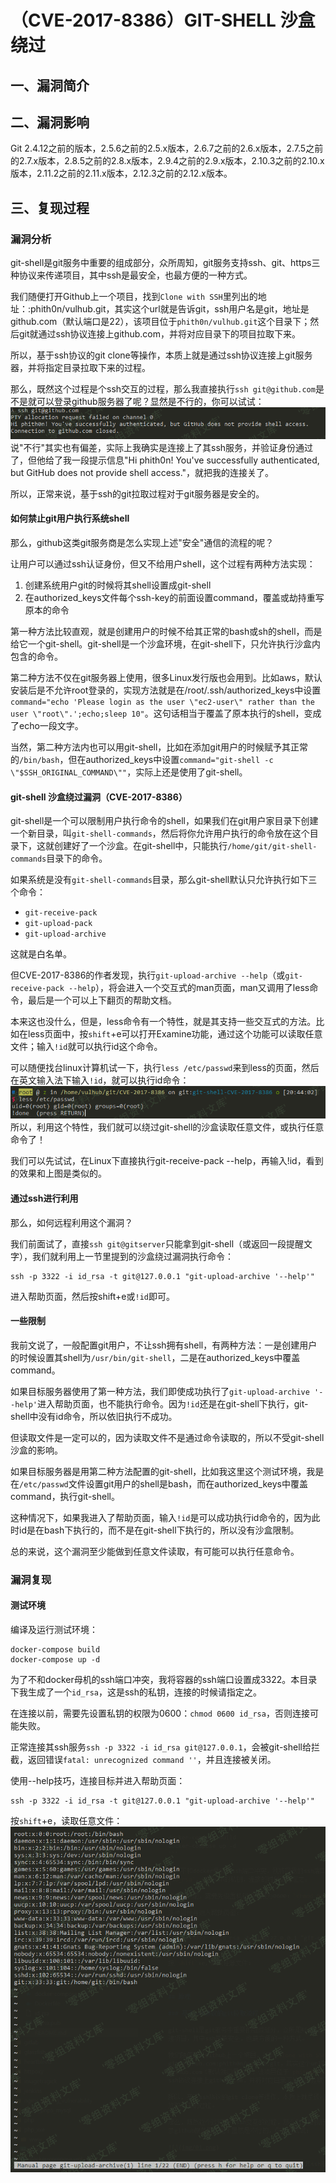 （CVE-2017-8386）GIT-SHELL 沙盒绕过
===================================

一、漏洞简介
------------

二、漏洞影响
------------

Git
2.4.12之前的版本，2.5.6之前的2.5.x版本，2.6.7之前的2.6.x版本，2.7.5之前的2.7.x版本，2.8.5之前的2.8.x版本，2.9.4之前的2.9.x版本，2.10.3之前的2.10.x版本，2.11.2之前的2.11.x版本，2.12.3之前的2.12.x版本。

三、复现过程
------------

### 漏洞分析

git-shell是git服务中重要的组成部分，众所周知，git服务支持ssh、git、https三种协议来传递项目，其中ssh是最安全，也最方便的一种方式。

我们随便打开Github上一个项目，找到`Clone with SSH`里列出的地址：:phith0n/vulhub.git，其实这个url就是告诉git，ssh用户名是git，地址是github.com（默认端口是22），该项目位于`phith0n/vulhub.git`这个目录下；然后git就通过ssh协议连接上github.com，并将对应目录下的项目拉取下来。

所以，基于ssh协议的git
clone等操作，本质上就是通过ssh协议连接上git服务器，并将指定目录拉取下来的过程。

那么，既然这个过程是个ssh交互的过程，那么我直接执行`ssh git@github.com`是不是就可以登录github服务器了呢？显然是不行的，你可以试试：![01.png](./.resource/(CVE-2017-8386)GIT-SHELL沙盒绕过/media/rId25.png)说"不行"其实也有偏差，实际上我确实是连接上了其ssh服务，并验证身份通过了，但他给了我一段提示信息"Hi
phith0n! You\'ve successfully authenticated, but GitHub does not provide
shell access."，就把我的连接关了。

所以，正常来说，基于ssh的git拉取过程对于git服务器是安全的。

#### 如何禁止git用户执行系统shell

那么，github这类git服务商是怎么实现上述"安全"通信的流程的呢？

让用户可以通过ssh认证身份，但又不给用户shell，这个过程有两种方法实现：

1.  创建系统用户git的时候将其shell设置成git-shell
2.  在authorized\_keys文件每个ssh-key的前面设置command，覆盖或劫持重写原本的命令

第一种方法比较直观，就是创建用户的时候不给其正常的bash或sh的shell，而是给它一个git-shell。git-shell是一个沙盒环境，在git-shell下，只允许执行沙盒内包含的命令。

第二种方法不仅在git服务器上使用，很多Linux发行版也会用到。比如aws，默认安装后是不允许root登录的，实现方法就是在/root/.ssh/authorized\_keys中设置`command="echo 'Please login as the user \"ec2-user\" rather than the user \"root\".';echo;sleep 10"`。这句话相当于覆盖了原本执行的shell，变成了echo一段文字。

当然，第二种方法内也可以用git-shell，比如在添加git用户的时候赋予其正常的`/bin/bash`，但在authorized\_keys中设置`command="git-shell -c \"$SSH_ORIGINAL_COMMAND\""`，实际上还是使用了git-shell。

#### git-shell 沙盒绕过漏洞（CVE-2017-8386）

git-shell是一个可以限制用户执行命令的shell，如果我们在git用户家目录下创建一个新目录，叫`git-shell-commands`，然后将你允许用户执行的命令放在这个目录下，这就创建好了一个沙盒。在git-shell中，只能执行`/home/git/git-shell-commands`目录下的命令。

如果系统是没有`git-shell-commands`目录，那么git-shell默认只允许执行如下三个命令：

-   `git-receive-pack `
-   `git-upload-pack `
-   `git-upload-archive `

这就是白名单。

但CVE-2017-8386的作者发现，执行`git-upload-archive --help`（或`git-receive-pack --help`），将会进入一个交互式的man页面，man又调用了less命令，最后是一个可以上下翻页的帮助文档。

本来这也没什么，但是，less命令有一个特性，就是其支持一些交互式的方法。比如在less页面中，按`shift`+e可以打开Examine功能，通过这个功能可以读取任意文件；输入`!id`就可以执行id这个命令。

可以随便找台linux计算机试一下，执行`less /etc/passwd`来到less的页面，然后在英文输入法下输入`!id`，就可以执行id命令：![02.png](./.resource/(CVE-2017-8386)GIT-SHELL沙盒绕过/media/rId28.png)所以，利用这个特性，我们就可以绕过git-shell的沙盒读取任意文件，或执行任意命令了！

我们可以先试试，在Linux下直接执行git-receive-pack
\--help，再输入!id，看到的效果和上图是类似的。

#### 通过ssh进行利用

那么，如何远程利用这个漏洞？

我们前面试了，直接`ssh git@gitserver`只能拿到git-shell（或返回一段提醒文字），我们就利用上一节里提到的沙盒绕过漏洞执行命令：

    ssh -p 3322 -i id_rsa -t git@127.0.0.1 "git-upload-archive '--help'"

进入帮助页面，然后按shift+e或`!id`即可。

#### 一些限制

我前文说了，一般配置git用户，不让ssh拥有shell，有两种方法：一是创建用户的时候设置其shell为`/usr/bin/git-shell`，二是在authorized\_keys中覆盖command。

如果目标服务器使用了第一种方法，我们即使成功执行了`git-upload-archive '--help'`进入帮助页面，也不能执行命令。因为`!id`还是在git-shell下执行，git-shell中没有id命令，所以依旧执行不成功。

但读取文件是一定可以的，因为读取文件不是通过命令读取的，所以不受git-shell沙盒的影响。

如果目标服务器是用第二种方法配置的git-shell，比如我这里这个测试环境，我是在`/etc/passwd`文件设置git用户的shell是bash，而在authorized\_keys中覆盖command，执行git-shell。

这种情况下，如果我进入了帮助页面，输入`!id`是可以成功执行id命令的，因为此时id是在bash下执行的，而不是在git-shell下执行的，所以没有沙盒限制。

总的来说，这个漏洞至少能做到任意文件读取，有可能可以执行任意命令。

### 漏洞复现

#### 测试环境

编译及运行测试环境：

    docker-compose build
    docker-compose up -d

为了不和docker母机的ssh端口冲突，我将容器的ssh端口设置成3322。本目录下我生成了一个`id_rsa`，这是ssh的私钥，连接的时候请指定之。

在连接以前，需要先设置私钥的权限为0600：`chmod 0600 id_rsa`，否则连接可能失败。

正常连接其ssh服务`ssh -p 3322 -i id_rsa git@127.0.0.1`，会被git-shell给拦截，返回错误`fatal: unrecognized command ''`，并且连接被关闭。

使用\--help技巧，连接目标并进入帮助页面：

    ssh -p 3322 -i id_rsa -t git@127.0.0.1 "git-upload-archive '--help'"

按`shift`+e，读取任意文件：![03.png](./.resource/(CVE-2017-8386)GIT-SHELL沙盒绕过/media/rId33.png)
